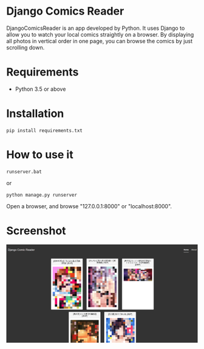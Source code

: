 # Django Comics Reader
DjangoComicsReader is an app developed by Python. It uses Django to allow you to watch your local comics straightly on a browser. By displaying all photos in vertical order in one page, you can browse the comics by just scrolling down.

# Requirements
 * Python 3.5 or above  

# Installation
```
pip install requirements.txt
```

# How to use it
```
runserver.bat
```
or
```
python manage.py runserver
```
Open a browser, and browse "127.0.0.1:8000" or "localhost:8000".

# Screenshot
![](screenshot.png)